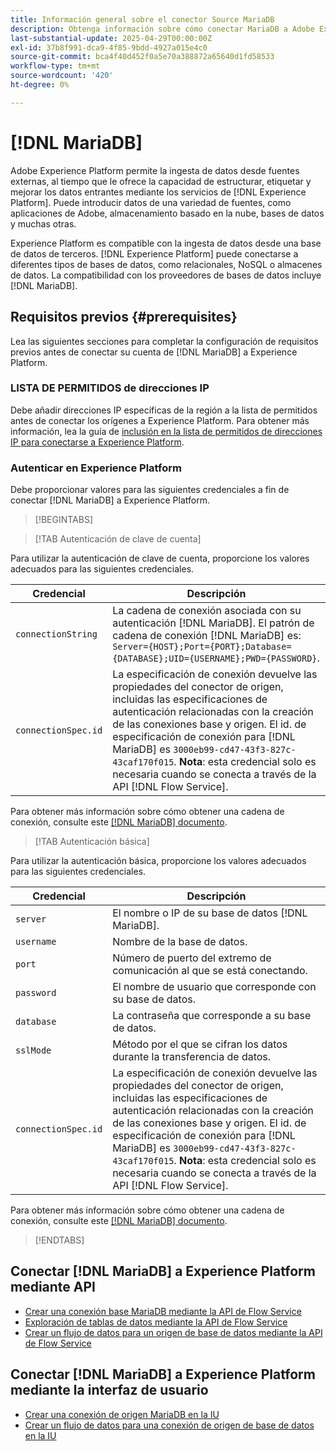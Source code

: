 ```yaml
---
title: Información general sobre el conector Source MariaDB
description: Obtenga información sobre cómo conectar MariaDB a Adobe Experience Platform mediante API o la interfaz de usuario.
last-substantial-update: 2025-04-29T00:00:00Z
exl-id: 37b8f991-dca9-4f85-9bdd-4927a015e4c0
source-git-commit: bca4f40d452f0a5e70a388872a65640d1fd58533
workflow-type: tm+mt
source-wordcount: '420'
ht-degree: 0%

---
```


# [!DNL MariaDB]

Adobe Experience Platform permite la ingesta de datos desde fuentes externas, al tiempo que le ofrece la capacidad de estructurar, etiquetar y mejorar los datos entrantes mediante los servicios de [!DNL Experience Platform]. Puede introducir datos de una variedad de fuentes, como aplicaciones de Adobe, almacenamiento basado en la nube, bases de datos y muchas otras.

Experience Platform es compatible con la ingesta de datos desde una base de datos de terceros. [!DNL Experience Platform] puede conectarse a diferentes tipos de bases de datos, como relacionales, NoSQL o almacenes de datos. La compatibilidad con los proveedores de bases de datos incluye [!DNL MariaDB].

## Requisitos previos {#prerequisites}

Lea las siguientes secciones para completar la configuración de requisitos previos antes de conectar su cuenta de [!DNL MariaDB] a Experience Platform.

### LISTA DE PERMITIDOS de direcciones IP

Debe añadir direcciones IP específicas de la región a la lista de permitidos antes de conectar los orígenes a Experience Platform. Para obtener más información, lea la guía de [inclusión en la lista de permitidos de direcciones IP para conectarse a Experience Platform](../../ip-address-allow-list.md).

### Autenticar en Experience Platform

Debe proporcionar valores para las siguientes credenciales a fin de conectar [!DNL MariaDB] a Experience Platform.

>[!BEGINTABS]

>[!TAB Autenticación de clave de cuenta]

Para utilizar la autenticación de clave de cuenta, proporcione los valores adecuados para las siguientes credenciales.

| Credencial | Descripción |
| --- | --- |
| `connectionString` | La cadena de conexión asociada con su autenticación [!DNL MariaDB]. El patrón de cadena de conexión [!DNL MariaDB] es: `Server={HOST};Port={PORT};Database={DATABASE};UID={USERNAME};PWD={PASSWORD}`. |
| `connectionSpec.id` | La especificación de conexión devuelve las propiedades del conector de origen, incluidas las especificaciones de autenticación relacionadas con la creación de las conexiones base y origen. El id. de especificación de conexión para [!DNL MariaDB] es `3000eb99-cd47-43f3-827c-43caf170f015`. **Nota**: esta credencial solo es necesaria cuando se conecta a través de la API [!DNL Flow Service]. |

Para obtener más información sobre cómo obtener una cadena de conexión, consulte este [[!DNL MariaDB] documento](https://mariadb.com/kb/en/about-mariadb-connector-odbc/).

>[!TAB Autenticación básica]

Para utilizar la autenticación básica, proporcione los valores adecuados para las siguientes credenciales.

| Credencial | Descripción |
| --- | --- |
| `server` | El nombre o IP de su base de datos [!DNL MariaDB]. |
| `username` | Nombre de la base de datos. |
| `port` | Número de puerto del extremo de comunicación al que se está conectando. |
| `password` | El nombre de usuario que corresponde con su base de datos. |
| `database` | La contraseña que corresponde a su base de datos. |
| `sslMode` | Método por el que se cifran los datos durante la transferencia de datos. |
| `connectionSpec.id` | La especificación de conexión devuelve las propiedades del conector de origen, incluidas las especificaciones de autenticación relacionadas con la creación de las conexiones base y origen. El id. de especificación de conexión para [!DNL MariaDB] es `3000eb99-cd47-43f3-827c-43caf170f015`. **Nota**: esta credencial solo es necesaria cuando se conecta a través de la API [!DNL Flow Service]. |

Para obtener más información sobre cómo obtener una cadena de conexión, consulte este [[!DNL MariaDB] documento](https://mariadb.com/kb/en/about-mariadb-connector-odbc/).

>[!ENDTABS]

## Conectar [!DNL MariaDB] a Experience Platform mediante API

- [Crear una conexión base MariaDB mediante la API de Flow Service](../../tutorials/api/create/databases/mariadb.md)
- [Exploración de tablas de datos mediante la API de Flow Service](../../tutorials/api/explore/tabular.md)
- [Crear un flujo de datos para un origen de base de datos mediante la API de Flow Service](../../tutorials/api/collect/database-nosql.md)

## Conectar [!DNL MariaDB] a Experience Platform mediante la interfaz de usuario

- [Crear una conexión de origen MariaDB en la IU](../../tutorials/ui/create/databases/mariadb.md)
- [Crear un flujo de datos para una conexión de origen de base de datos en la IU](../../tutorials/ui/dataflow/databases.md)

